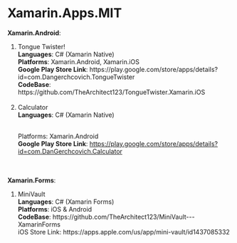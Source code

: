 # Xamarin.Apps.MIT
 
<strong>Xamarin.Android</strong>:
<ol>
 <li>
 Tongue Twister!
 </br>
 <strong>Languages</strong>: C# (Xamarin Native)
 </br><strong>Platforms</strong>: Xamarin.Android, Xamarin.iOS
 </br>
 <strong>Google Play Store Link</strong>: https://play.google.com/store/apps/details?id=com.Dangerchcovich.TongueTwister
 </br>
 <strong>CodeBase</strong>: https://github.com/TheArchitect123/TongueTwister.Xamarin.iOS
 </br>
 </br>
 
 <li>
 Calculator
 </br>
 <strong>Languages</strong>: C# (Xamarin Native) 
 
 </br>Platforms: Xamarin.Android
 </br>
 <strong>Google Play Store Link</strong>: https://play.google.com/store/apps/details?id=com.DanGerchcovich.Calculator
 </li>
 </li>

 </ol>


</br>
</br>
<strong>Xamarin.Forms</strong>:
</br>
<ol>
<li>
MiniVault 
</br>
<strong>Languages</strong>: C# (Xamarin Forms)
</br>
<strong>Platforms</strong>: iOS & Android
</br>
<strong>CodeBase</strong>: https://github.com/TheArchitect123/MiniVault---XamarinForms
</br>iOS Store Link: https://apps.apple.com/us/app/mini-vault/id1437085332
</li>
</ol>
